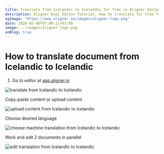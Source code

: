 ```yaml
---
title: Translate from Icelandic to Icelandic for free in Aligner Editor
description: Aligner Dual Editor Tutorial. How to translate for free from Icelandic to Icelandic. Aligner is multilingual document management platform. 
ogImage: "https://www.aligner.io/images/aligner-logo.png"
date: 2020-05-06T07:09:21+03:00
image: ../images/aligner-logo.png
onBlog: true
---
```


# How to translate document from Icelandic to Icelandic

1. Go to editor at [app.aligner.io](https://app.aligner.io "Aligner App web page")

![translate from Icelandic to Icelandic](../aligner-blank-editor.png "translate from Icelandic to Icelandic")

Copy-paste content or upload content

![upload content from Icelandic to Icelandic](../aligner-uploaded-document.png "upload content from Icelandic to Icelandic")

Choose desired language

![choose machine translation from Icelandic to Icelandic](../aligner-language-dropdown.png "choose machine translation from Icelandic to Icelandic")

Work and edit 2 documents in parallel

![edit translation from Icelandic to Icelandic](../aligner-double-sitded-editor.png "edit translation from Icelandic to Icelandic")

